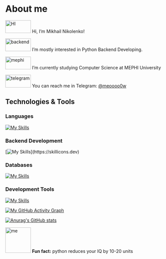 # About me

<!--
**CSSSensei/CSSSensei** is a ✨ _special_ ✨ repository because its `README.md` (this file) appears on your GitHub profile.

Here are some ideas to get you started:

- 🔭 I’m currently working on ...
- 🌱 I’m currently learning ...
- 👯 I’m looking to collaborate on ...
- 🤔 I’m looking for help with ...
- 💬 Ask me about ...
- 📫 How to reach me: ...
- 😄 Pronouns: ...
- ⚡ Fun fact: ...
-->
<img width="80" height="40" alt="HI" src="https://media.tenor.com/AGoJL8iLP5UAAAAi/akselav-cat.gif" /> Hi, I’m Mikhail Nikolenko!

<img width="80" height="40" alt="backend" src="https://github.com/user-attachments/assets/d01ab1f4-e59d-400a-a65a-e683044ce364" />
I’m mostly interested in Python Backend Developing.

<a href="https://mephi.ru/"><img width="80" height="40" alt="mephi" src="https://github.com/user-attachments/assets/6da36590-4d97-4839-b204-bb4f3d40e66b" /></a>
 I’m currently studying Computer Science at MEPHI University

<a href="https://tg.yan-toples.ru"><img width="80" height="40" alt="telegram" src="https://github.com/user-attachments/assets/584def9b-b769-402e-8eb1-369fd9f9a0fd" /></a>
You can reach me in Telegram: [@meoooo0w](https://tg.yan-toples.ru)

## **Technologies & Tools**
### **Languages**  
  [![My Skills](https://skillicons.dev/icons?i=py,golang,cpp,c,kotlin,html,css,js)](https://skillicons.dev)
  
### **Backend Development**  
  [![My Skills](https://skillicons.dev/icons?i=django,flask,)](https://skillicons.dev)
  
### **Databases**  
  [![My Skills](https://skillicons.dev/icons?i=postgresql,sqlite,mysql)](https://skillicons.dev)
  
### **Development Tools**  
  [![My Skills](https://skillicons.dev/icons?i=git,clion,pycharm,webstorm,idea,notion,linux)](https://skillicons.dev)

  [![My GitHub Activity Graph](https://github-readme-activity-graph.vercel.app/graph?username=CSSSensei&height=300&theme=dracula&hide_border=true&days=365)](https://github.com/CSSSensei/github-readme-activity-graph)

  [![Anurag's GitHub stats](https://github-readme-stats.vercel.app/api?username=CSSSensei&show_icons=true&theme=radical)](https://github.com/anuraghazra/github-readme-stats)


<img width="80" alt="me" src="https://media.tenor.com/sUgOoWn3e2MAAAAi/chuqui-nerd.gif"/> **Fun fact:** python reduces your IQ by 10-20 units
